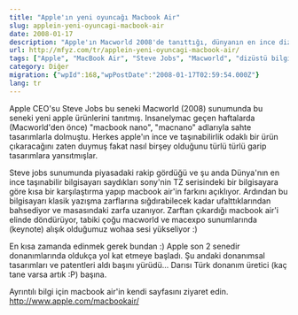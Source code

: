 ```yaml
---
title: "Apple'ın yeni oyuncağı Macbook Air"
slug: applein-yeni-oyuncagi-macbook-air
date: 2008-01-17
description: "Apple'ın Macworld 2008'de tanıttığı, dünyanın en ince dizüstü bilgisayarı olan MacBook Air hakkındaki ilk izlenimler. Steve Jobs'un ikonik sunumu ve ürünün getirdiği yenilikler."
url: http://mfyz.com/tr/applein-yeni-oyuncagi-macbook-air/
tags: ["Apple", "MacBook Air", "Steve Jobs", "Macworld", "dizüstü bilgisayar", "teknoloji"]
category: Diğer
migration: {"wpId":168,"wpPostDate":"2008-01-17T02:59:54.000Z"}
lang: tr
---
```


Apple CEO'su Steve Jobs bu seneki Macworld (2008) sunumunda bu seneki yeni apple ürünlerini tanıtmış. Insanelymac geçen haftalarda (Macworld'den önce) "macbook nano", "macnano" adlarıyla sahte tasarımlarla dolmuştu. Herkes apple'ın ince ve taşınabilirlik odaklı bir ürün çıkaracağını zaten duymuş fakat nasıl birşey olduğunu türlü türlü garip tasarımlara yansıtmışlar.

Steve jobs sunumunda piyasadaki rakip gördüğü ve şu anda Dünya'nın en ince taşınabilir bilgisayarı saydıkları sony'nin TZ serisindeki bir bilgisayara göre kısa bir karşılaştırma yapıp macbook air'in farkını açıklıyor. Ardından bu bilgisayarı klasik yazışma zarflarına sığdırabilecek kadar ufalttıklarından bahsediyor ve masasındaki zarfa uzanıyor. Zarftan çıkardığı macbook air'i elinde döndürüyor, tabiki çoğu macworld ve macexpo sunumlarında (keynote) alışık olduğumuz wohaa sesi yükseliyor :)

En kısa zamanda edinmek gerek bundan :) Apple son 2 senedir donanımlarında oldukça yol kat etmeye başladı. Şu andaki donanımsal tasarımları ve patentleri aldı başını yürüdü... Darısı Türk donanım üretici (kaç tane varsa artık :P) başına.

Ayrıntılı bilgi için macbook air'in kendi sayfasını ziyaret edin. http://www.apple.com/macbookair/